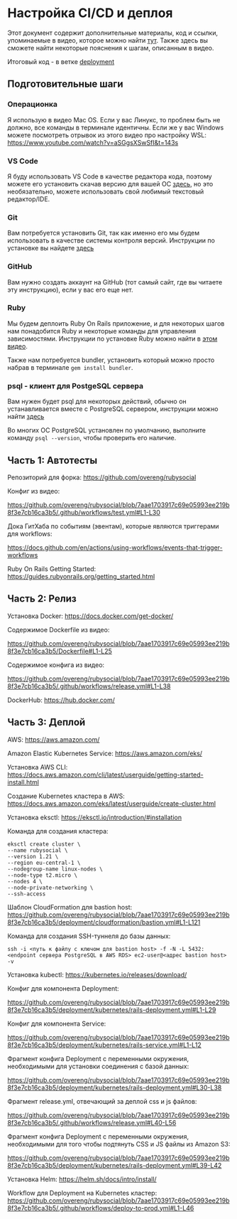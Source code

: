 # Настройка CI/CD и деплоя

Этот документ содержит дополнительные материалы, код и ссылки, упоминаемые в видео, которое можно найти [тут](https://www.youtube.com/watch?v=W-gB7dLTOWk).
Также здесь вы сможете найти некоторые пояснения к шагам, описанным в видео.

Итоговый код - в ветке [deployment](https://github.com/overeng/rubysocial/tree/deployment)

## Подготовительные шаги

### Операционка

Я использую в видео Mac OS. Если у вас Линукс, то проблем быть не должно, все команды в терминале
идентичны. Если же у вас Windows можете посмотреть отрывок из этого видео про настройку WSL: https://www.youtube.com/watch?v=aSGgsXSwSfI&t=143s

### VS Code

Я буду использовать VS Code в качестве редактора кода, поэтому можете его установить скачав версию для вашей
ОС [здесь](https://code.visualstudio.com/download), но это необязательно, можете использовать свой любимый текстовый редактор/IDE.

### Git

Вам потребуется установить Git, так как именно его мы будем использовать в качестве системы контроля
версий. Инструкции по установке вы найдете [здесь](https://git-scm.com/book/en/v2/Getting-Started-Installing-Git)

### GitHub

Вам нужно создать аккаунт на GitHub (тот самый сайт, где вы читаете эту инструкцию), если у вас его еще нет.

### Ruby

Мы будем деплоить Ruby On Rails приложение, и для некоторых шагов нам понадобится Ruby и некоторые
команды для управления зависимостями.
Инструкции по установке Ruby можно найти в [этом видео](https://www.youtube.com/watch?v=aSGgsXSwSfI&t=203s).

Также нам потребуется bundler, установить который можно просто набрав в терминале `gem install bundler`.

### psql - клиент для PostgeSQL сервера

Вам нужен будет psql для некоторых действий, обычно он устанавливается вместе с PostgreSQL сервером, инструкции можно найти [здесь](https://www.postgresql.org/download/)

Во многих ОС PostgreSQL установлен по умолчанию, выполните команду `psql --version`, чтобы проверить его наличие.

## Часть 1: Автотесты

Репозиторий для форка: https://github.com/overeng/rubysocial

Конфиг из видео:

https://github.com/overeng/rubysocial/blob/7aae1703917c69e05993ee219b8f3e7cb16ca3b5/.github/workflows/test.yml#L1-L30

Дока ГитХаба по событиям (эвентам), которые являются триггерами для workflows:

https://docs.github.com/en/actions/using-workflows/events-that-trigger-workflows

Ruby On Rails Getting Started: https://guides.rubyonrails.org/getting_started.html


## Часть 2: Релиз

Установка Docker: https://docs.docker.com/get-docker/

Содержимое Dockerfile из видео:

https://github.com/overeng/rubysocial/blob/7aae1703917c69e05993ee219b8f3e7cb16ca3b5/Dockerfile#L1-L25


Содержимое конфига из видео:

https://github.com/overeng/rubysocial/blob/7aae1703917c69e05993ee219b8f3e7cb16ca3b5/.github/workflows/release.yml#L1-L38

DockerHub: https://hub.docker.com/


## Часть 3: Деплой

AWS: https://aws.amazon.com/

Amazon Elastic Kubernetes Service: https://aws.amazon.com/eks/

Установка AWS CLI: https://docs.aws.amazon.com/cli/latest/userguide/getting-started-install.html

Создание Kubernetes кластера в AWS: https://docs.aws.amazon.com/eks/latest/userguide/create-cluster.html

Установка eksctl: https://eksctl.io/introduction/#installation

Команда для создания кластера:

```
eksctl create cluster \
--name rubysocial \
--version 1.21 \
--region eu-central-1 \
--nodegroup-name linux-nodes \
--node-type t2.micro \
--nodes 4 \
--node-private-networking \
--ssh-access
```


Шаблон CloudFormation для bastion host:
https://github.com/overeng/rubysocial/blob/7aae1703917c69e05993ee219b8f3e7cb16ca3b5/deployment/cloudformation/bastion.yml#L1-L121

Команда для создания SSH-туннеля до базы данных:

```
ssh -i <путь к файлу с ключом для bastion host> -f -N -L 5432:<endpoint сервера PostgreSQL в AWS RDS> ec2-user@<адрес bastion host> -v
```

Установка kubectl: https://kubernetes.io/releases/download/

Конфиг для компонента Deployment:

https://github.com/overeng/rubysocial/blob/7aae1703917c69e05993ee219b8f3e7cb16ca3b5/deployment/kubernetes/rails-deployment.yml#L1-L29


Конфиг для компонента Service:

https://github.com/overeng/rubysocial/blob/7aae1703917c69e05993ee219b8f3e7cb16ca3b5/deployment/kubernetes/rails-service.yml#L1-L12


Фрагмент конфига Deployment с переменными окружения, необходимыми для установки соединения с базой данных:

https://github.com/overeng/rubysocial/blob/7aae1703917c69e05993ee219b8f3e7cb16ca3b5/deployment/kubernetes/rails-deployment.yml#L30-L38


Фрагмент release.yml, отвечающий за деплой css и js файлов:

https://github.com/overeng/rubysocial/blob/7aae1703917c69e05993ee219b8f3e7cb16ca3b5/.github/workflows/release.yml#L40-L56


Фрагмент конфига Deployment с переменными окружения, необходимыми для того чтобы подтянуть CSS и JS файлы из Amazon S3:

https://github.com/overeng/rubysocial/blob/7aae1703917c69e05993ee219b8f3e7cb16ca3b5/deployment/kubernetes/rails-deployment.yml#L39-L42


Установка Helm: https://helm.sh/docs/intro/install/

Workflow для Deployment на Kubernetes кластер:
https://github.com/overeng/rubysocial/blob/7aae1703917c69e05993ee219b8f3e7cb16ca3b5/.github/workflows/deploy-to-prod.yml#L1-L46
